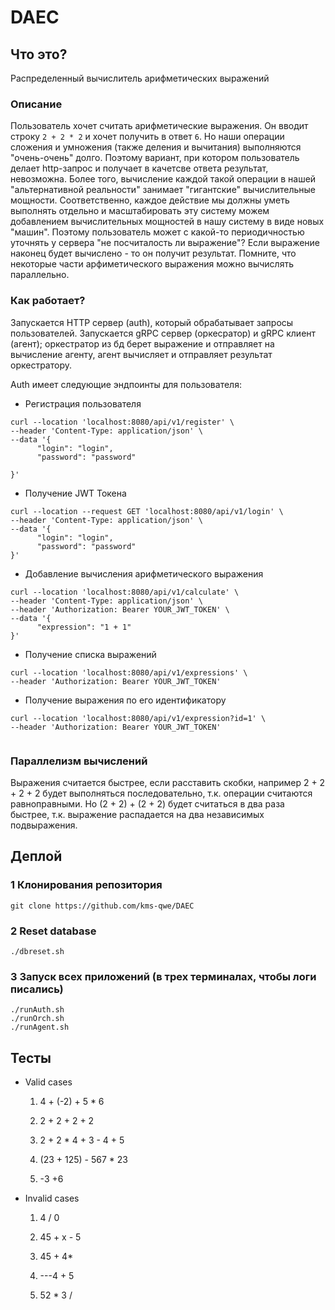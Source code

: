 # DAEC

## Что это? 

Распределенный вычислитель арифметических выражений

### Описание

Пользователь хочет считать арифметические выражения. Он вводит строку `2 + 2 * 2` и хочет получить в ответ `6`. Но наши операции сложения и умножения (также деления и вычитания) выполняются "очень-очень" долго. Поэтому вариант, при котором пользователь делает http-запрос и получает в качетсве ответа результат, невозможна. Более того, вычисление каждой такой операции в нашей "альтернативной реальности" занимает "гигантские" вычислительные мощности. Соответственно, каждое действие мы должны уметь выполнять отдельно и масштабировать эту систему можем добавлением вычислительных мощностей в нашу систему в виде новых "машин". Поэтому пользователь может с какой-то периодичностью уточнять у сервера "не посчиталость ли выражение"? Если выражение наконец будет вычислено - то он получит результат. Помните, что некоторые части арфиметического выражения можно вычислять параллельно.

### Как работает?
Запускается HTTP сервер (auth), который обрабатывает запросы пользователей. 
Запускается gRPC сервер (оркесратор) и gRPC клиент (агент); оркестратор из бд берет выражение и отправляет на вычисление агенту, агент вычисляет и отправляет результат оркестратору. 

Auth имеет следующие эндпоинты для пользователя:
- Регистрация пользователя
```commandline
curl --location 'localhost:8080/api/v1/register' \
--header 'Content-Type: application/json' \
--data '{
      "login": "login",
      "password": "password"

}'
``` 
- Получение JWT Токена

```commandline
curl --location --request GET 'localhost:8080/api/v1/login' \
--header 'Content-Type: application/json' \
--data '{
      "login": "login",
      "password": "password"
}'

``` 

- Добавление вычисления арифметического выражения
 
```commandline
curl --location 'localhost:8080/api/v1/calculate' \
--header 'Content-Type: application/json' \
--header 'Authorization: Bearer YOUR_JWT_TOKEN' \
--data '{
      "expression": "1 + 1"
}'
```
 
- Получение списка выражений
 
```commandline
curl --location 'localhost:8080/api/v1/expressions' \
--header 'Authorization: Bearer YOUR_JWT_TOKEN' 

```

- Получение выражения по его идентификатору
 
```commandline
curl --location 'localhost:8080/api/v1/expression?id=1' \
--header 'Authorization: Bearer YOUR_JWT_TOKEN' 
 
```



### Параллелизм вычислений

Выражения считается быстрее, если расставить скобки, например 2 + 2 + 2 + 2 будет выполняться последовательно, т.к. операции считаются равноправными. Но (2 + 2) + (2 + 2) будет считаться в два раза быстрее, т.к. выражение распадается на два независимых подвыражения. 

## Деплой

### 1 Клонирования репозитория

```commandline
git clone https://github.com/kms-qwe/DAEC
```
### 2 Reset database
```commandline
./dbreset.sh
```
### 3 Запуск всех приложений (в трех терминалах, чтобы логи писались)
```commandline
./runAuth.sh
./runOrch.sh
./runAgent.sh
```

## Тесты

- Valid cases
    1. 4 + (-2) + 5 * 6

    2. 2 + 2 + 2 + 2

    3. 2 + 2 * 4 + 3 - 4 + 5

    4. (23 + 125) - 567 * 23

    5. -3 +6

- Invalid cases
    1. 4 / 0

    2. 45 + x - 5

    3. 45 + 4*

    4. ---4 + 5

    5. 52 * 3 /
















